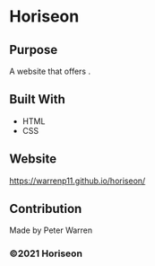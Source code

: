 # Horiseon

## Purpose
A website that offers .

## Built With
* HTML
* CSS

## Website
https://warrenp11.github.io/horiseon/

## Contribution
Made by Peter Warren

### ©️2021 Horiseon
